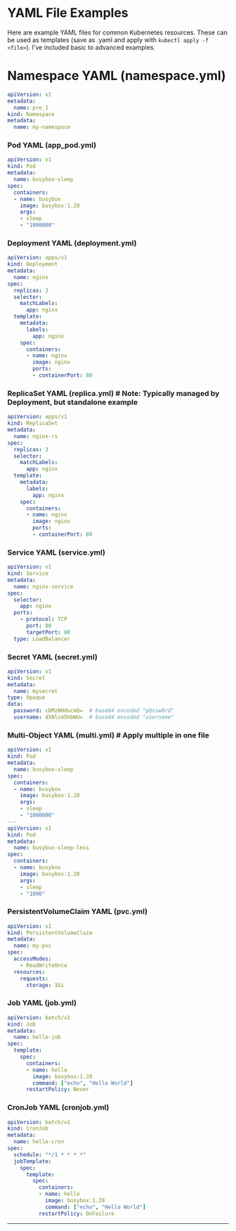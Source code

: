 
# YAML File Examples
Here are example YAML files for common Kubernetes resources. These can be used as templates (save as .yaml and apply with `kubectl apply -f <file>`). I've included basic to advanced examples.

# Namespace YAML (namespace.yml)
```yaml
apiVersion: v1
metadata: 
  name: pro_1
kind: Namespace
metadata:
  name: my-namespace
```

### Pod YAML (app_pod.yml)
```yaml
apiVersion: v1
kind: Pod
metadata:
  name: busybox-sleep
spec:
  containers:
  - name: busybox
    image: busybox:1.28
    args:
    - sleep
    - "1000000"
```

### Deployment YAML (deployment.yml)
```yaml
apiVersion: apps/v1
kind: Deployment
metadata:
  name: nginx
spec:
  replicas: 3
  selector:
    matchLabels:
      app: nginx
  template:
    metadata:
      labels:
        app: nginx
    spec:
      containers:
      - name: nginx
        image: nginx
        ports:
        - containerPort: 80
```

### ReplicaSet YAML (replica.yml)  # Note: Typically managed by Deployment, but standalone example
```yaml
apiVersion: apps/v1
kind: ReplicaSet
metadata:
  name: nginx-rs
spec:
  replicas: 3
  selector:
    matchLabels:
      app: nginx
  template:
    metadata:
      labels:
        app: nginx
    spec:
      containers:
      - name: nginx
        image: nginx
        ports:
        - containerPort: 80
```

### Service YAML (service.yml)
```yaml
apiVersion: v1
kind: Service
metadata:
  name: nginx-service
spec:
  selector:
    app: nginx
  ports:
    - protocol: TCP
      port: 80
      targetPort: 80
  type: LoadBalancer
```

### Secret YAML (secret.yml)
```yaml
apiVersion: v1
kind: Secret
metadata:
  name: mysecret
type: Opaque
data:
  password: cDMzNHdvcmQ=  # base64 encoded "p@ssw0rd"
  username: dXNlcm5hbWU=  # base64 encoded "username"
```

### Multi-Object YAML (multi.yml)  # Apply multiple in one file
```yaml
apiVersion: v1
kind: Pod
metadata:
  name: busybox-sleep
spec:
  containers:
  - name: busybox
    image: busybox:1.28
    args:
    - sleep
    - "1000000"
---
apiVersion: v1
kind: Pod
metadata:
  name: busybox-sleep-less
spec:
  containers:
  - name: busybox
    image: busybox:1.28
    args:
    - sleep
    - "1000"
```

### PersistentVolumeClaim YAML (pvc.yml)
```yaml
apiVersion: v1
kind: PersistentVolumeClaim
metadata:
  name: my-pvc
spec:
  accessModes:
    - ReadWriteOnce
  resources:
    requests:
      storage: 1Gi
```

### Job YAML (job.yml)
```yaml
apiVersion: batch/v1
kind: Job
metadata:
  name: hello-job
spec:
  template:
    spec:
      containers:
      - name: hello
        image: busybox:1.28
        command: ["echo", "Hello World"]
      restartPolicy: Never
```

### CronJob YAML (cronjob.yml)
```yaml
apiVersion: batch/v1
kind: CronJob
metadata:
  name: hello-cron
spec:
  schedule: "*/1 * * * *"
  jobTemplate:
    spec:
      template:
        spec:
          containers:
          - name: hello
            image: busybox:1.28
            command: ["echo", "Hello World"]
          restartPolicy: OnFailure
```

---

